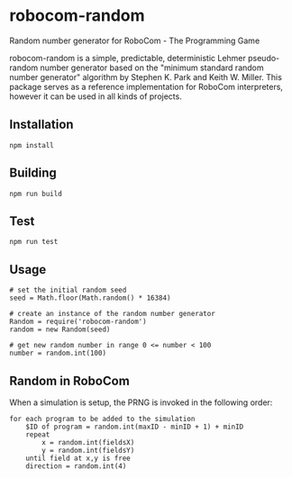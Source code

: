 # robocom-random

Random number generator for RoboCom - The Programming Game

robocom-random is a simple, predictable, deterministic Lehmer pseudo-random number generator based on the "minimum standard random number generator" algorithm by Stephen K. Park and Keith W. Miller. This package serves as a reference implementation for RoboCom interpreters, however it can be used in all kinds of projects.

## Installation

    npm install

## Building

    npm run build

## Test

    npm run test

## Usage

    # set the initial random seed
    seed = Math.floor(Math.random() * 16384)

    # create an instance of the random number generator
    Random = require('robocom-random')
    random = new Random(seed)

    # get new random number in range 0 <= number < 100
    number = random.int(100)

## Random in RoboCom

When a simulation is setup, the PRNG is invoked in the following order:

	for each program to be added to the simulation
	    $ID of program = random.int(maxID - minID + 1) + minID
	    repeat
	        x = random.int(fieldsX)
	        y = random.int(fieldsY)
	    until field at x,y is free
	    direction = random.int(4)
